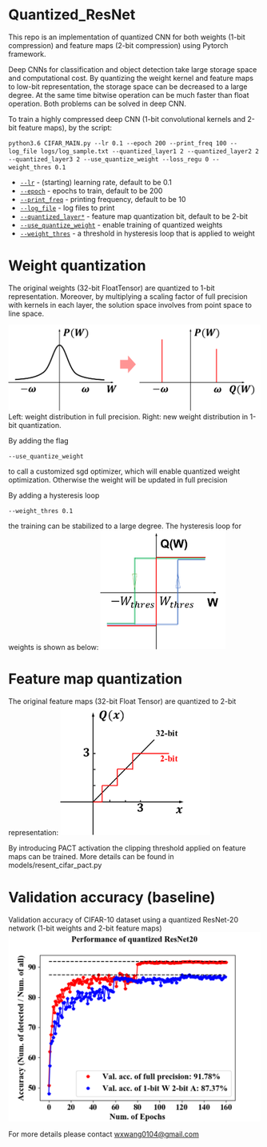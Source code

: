 # Quantized_ResNet
This repo is an implementation of quantized CNN for both weights (1-bit compression) and feature maps (2-bit compression) using Pytorch framework. 

Deep CNNs for classification and object detection take large storage space and computational cost. By quantizing the weight kernel and feature maps to low-bit representation, the storage space can be decreased to a large degree. At the same time bitwise operation can be much faster than float operation. Both problems can be solved in deep CNN. 

To train a highly compressed deep CNN (1-bit convolutional kernels and 2-bit feature maps), by the script:
```
python3.6 CIFAR_MAIN.py --lr 0.1 --epoch 200 --print_freq 100 --log_file logs/log_sample.txt --quantized_layer1 2 --quantized_layer2 2 --quantized_layer3 2 --use_quantize_weight --loss_regu 0 --weight_thres 0.1
```

- [`--lr`](appconf.html#usegpu)              - (starting) learning rate, default to be 0.1
- [`--epoch`](appconf.html#usegpu)              - epochs to train, default to be 200
- [`--print_freq`](appconf.html#usegpu)              - printing frequency, default to be 10
- [`--log_file`](appconf.html#usegpu)              - log files to print
- [`--quantized_layer*`](appconf.html#usegpu)              - feature map quantization bit, default to be 2-bit
- [`--use_quantize_weight`](appconf.html#usegpu)              - enable training of quantized weights
- [`--weight_thres`](appconf.html#usegpu)              - a threshold in hysteresis loop that is applied to weight


# Weight quantization

The original weights (32-bit FloatTensor) are quantized to 1-bit representation. Moreover, by multiplying a scaling factor of full precision with kernels in each layer, the solution space involves from point space to line space. 

<img src="weight_quantize.png" width="600">
Left: weight distribution in full precision. Right: new weight distribution in 1-bit quantization. 

By adding the flag
```
--use_quantize_weight
```
to call a customized sgd optimizer, which will enable quantized weight optimization. Otherwise the weight will be updated in full precision

By adding a hysteresis loop
```
--weight_thres 0.1
```
the training can be stabilized to a large degree. The hysteresis loop for weights is shown as below:
<img src="hysteresis loop.png" width="250">


# Feature map quantization

The original feature maps (32-bit Float Tensor) are quantized to 2-bit representation: 
<img src="act.png" width="300">

By introducing PACT activation the clipping threshold applied on feature maps can be trained. More details can be found in models/resent_cifar_pact.py

# Validation accuracy (baseline)

Validation accuracy of CIFAR-10 dataset using a quantized ResNet-20 network (1-bit weights and 2-bit feature maps)
<img src="Quantized ResNet20.png" width="600">

For more details please contact wxwang0104@gmail.com



